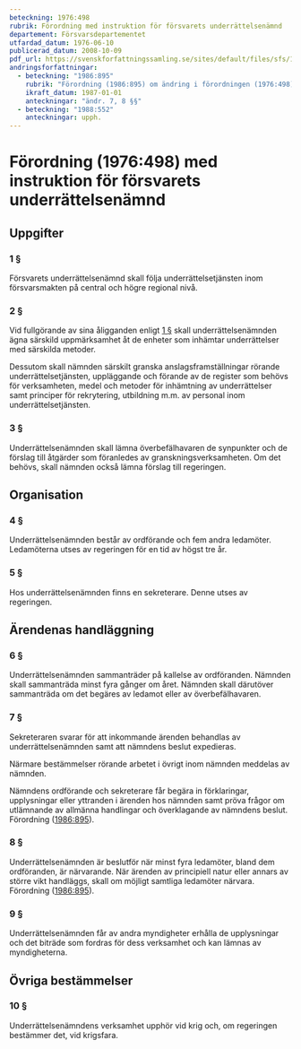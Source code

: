 ```yaml
---
beteckning: 1976:498
rubrik: Förordning med instruktion för försvarets underrättelsenämnd
departement: Försvarsdepartementet
utfardad_datum: 1976-06-10
publicerad_datum: 2008-10-09
pdf_url: https://svenskforfattningssamling.se/sites/default/files/sfs/1976-06/SFS1976-498.pdf
andringsforfattningar:
  - beteckning: "1986:895"
    rubrik: "Förordning (1986:895) om ändring i förordningen (1976:498) med instruktion för försvarets underrättelse- nämnd"
    ikraft_datum: 1987-01-01
    anteckningar: "ändr. 7, 8 §§"
  - beteckning: "1988:552"
    anteckningar: upph.
---
```


# Förordning (1976:498) med instruktion för försvarets underrättelsenämnd

## Uppgifter

### 1 §

Försvarets underrättelsenämnd skall följa underrättelsetjänsten inom försvarsmakten på central och högre regional nivå.

### 2 §

Vid fullgörande av sina åligganden enligt [1 §](#1) skall underrättelsenämnden ägna särskild uppmärksamhet åt de enheter som inhämtar underrättelser med särskilda metoder.

Dessutom skall nämnden särskilt granska anslagsframställningar rörande underrättelsetjänsten, uppläggande och förande av de register som behövs för verksamheten, medel och metoder för inhämtning av underrättelser samt principer för rekrytering, utbildning m.m. av personal inom underrättelsetjänsten.

### 3 §

Underrättelsenämnden skall lämna överbefälhavaren de synpunkter och de förslag till åtgärder som föranledes av granskningsverksamheten. Om det behövs, skall nämnden också lämna förslag till regeringen.

## Organisation

### 4 §

Underrättelsenämnden består av ordförande och fem andra ledamöter. Ledamöterna utses av regeringen för en tid av högst tre år.

### 5 §

Hos underrättelsenämnden finns en sekreterare. Denne utses av regeringen.

## Ärendenas handläggning

### 6 §

Underrättelsenämnden sammanträder på kallelse av ordföranden. Nämnden skall sammanträda minst fyra gånger om året. Nämnden skall därutöver sammanträda om det begäres av ledamot eller av överbefälhavaren.

### 7 §

Sekreteraren svarar för att inkommande ärenden behandlas av underrättelsenämnden samt att nämndens beslut expedieras.

Närmare bestämmelser rörande arbetet i övrigt inom nämnden meddelas av nämnden.

Nämndens ordförande och sekreterare får begära in förklaringar, upplysningar eller yttranden i ärenden hos nämnden samt pröva frågor om utlämnande av allmänna handlingar och överklagande av nämndens beslut. Förordning ([1986:895](https://selex.se/eli/sfs/1986/895)).

### 8 §

Underrättelsenämnden är beslutför när minst fyra ledamöter, bland dem ordföranden, är närvarande. När ärenden av principiell natur eller annars av större vikt handläggs, skall om möjligt samtliga ledamöter närvara. Förordning ([1986:895](https://selex.se/eli/sfs/1986/895)).

### 9 §

Underrättelsenämnden får av andra myndigheter erhålla de upplysningar och det biträde som fordras för dess verksamhet och kan lämnas av myndigheterna.

## Övriga bestämmelser

### 10 §

Underrättelsenämndens verksamhet upphör vid krig och, om regeringen bestämmer det, vid krigsfara.